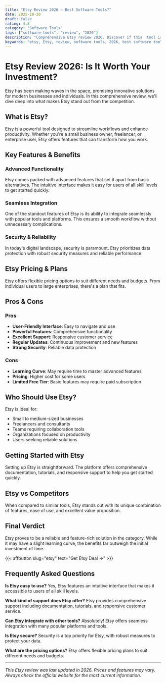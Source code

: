 ```yaml
---
title: "Etsy Review 2026 – Best Software Tools?"
date: 2025-10-30
draft: false
rating: 4.8
category: "Software Tools"
tags: ["software-tools", "review", "2026"]
description: "Comprehensive Etsy review 2026. Discover if this  tool is the best choice for your needs."
keywords: "etsy, Etsy, review, software tools, 2026, best software tools"
---
```


# Etsy Review 2026: Is It Worth Your Investment?

Etsy has been making waves in the  space, promising innovative solutions for modern businesses and individuals. In this comprehensive review, we'll dive deep into what makes Etsy stand out from the competition.

## What is Etsy?

Etsy is a powerful  tool designed to streamline workflows and enhance productivity. Whether you're a small business owner, freelancer, or enterprise user, Etsy offers features that can transform how you work.

## Key Features & Benefits

### Advanced Functionality
Etsy comes packed with advanced features that set it apart from basic alternatives. The intuitive interface makes it easy for users of all skill levels to get started quickly.

### Seamless Integration
One of the standout features of Etsy is its ability to integrate seamlessly with popular tools and platforms. This ensures a smooth workflow without unnecessary complications.

### Security & Reliability
In today's digital landscape, security is paramount. Etsy prioritizes data protection with robust security measures and reliable performance.

## Etsy Pricing & Plans

Etsy offers flexible pricing options to suit different needs and budgets. From individual users to large enterprises, there's a plan that fits.

## Pros & Cons

### Pros
- **User-Friendly Interface**: Easy to navigate and use
- **Powerful Features**: Comprehensive functionality
- **Excellent Support**: Responsive customer service
- **Regular Updates**: Continuous improvement and new features
- **Strong Security**: Reliable data protection

### Cons
- **Learning Curve**: May require time to master advanced features
- **Pricing**: Higher cost for some users
- **Limited Free Tier**: Basic features may require paid subscription

## Who Should Use Etsy?

Etsy is ideal for:
- Small to medium-sized businesses
- Freelancers and consultants
- Teams requiring collaboration tools
- Organizations focused on productivity
- Users seeking reliable  solutions

## Getting Started with Etsy

Setting up Etsy is straightforward. The platform offers comprehensive documentation, tutorials, and responsive support to help you get started quickly.

## Etsy vs Competitors

When compared to similar tools, Etsy stands out with its unique combination of features, ease of use, and excellent value proposition.

## Final Verdict

Etsy proves to be a reliable and feature-rich solution in the  category. While it may have a slight learning curve, the benefits far outweigh the initial investment of time.

{{< affbutton slug="etsy" text="Get Etsy Deal →" >}}

## Frequently Asked Questions

**Is Etsy easy to use?**
Yes, Etsy features an intuitive interface that makes it accessible to users of all skill levels.

**What kind of support does Etsy offer?**
Etsy provides comprehensive support including documentation, tutorials, and responsive customer service.

**Can Etsy integrate with other tools?**
Absolutely! Etsy offers seamless integration with many popular platforms and tools.

**Is Etsy secure?**
Security is a top priority for Etsy, with robust measures to protect your data.

**What are the pricing options?**
Etsy offers flexible pricing plans to suit different needs and budgets.

---

*This Etsy review was last updated in 2026. Prices and features may vary. Always check the official website for the most current information.*
